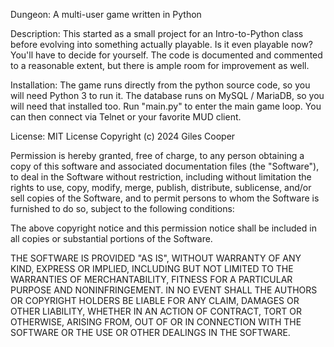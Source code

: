 Dungeon: A multi-user game written in Python

Description:
    This started as a small project for an Intro-to-Python class before 
    evolving into something actually playable. Is it even playable now?
    You'll have to decide for yourself. The code is documented and 
    commented to a reasonable extent, but there is ample room for
    improvement as well.
    
Installation:
    The game runs directly from the python source code, so you will need
    Python 3 to run it. The database runs on MySQL / MariaDB, so you will
    need that installed too. Run "main.py" to enter the main game loop.
    You can then connect via Telnet or your favorite MUD client.

License: 
    MIT License
        Copyright (c) 2024 Giles Cooper

Permission is hereby granted, free of charge, to any person obtaining a copy
of this software and associated documentation files (the "Software"), to deal
in the Software without restriction, including without limitation the rights
to use, copy, modify, merge, publish, distribute, sublicense, and/or sell
copies of the Software, and to permit persons to whom the Software is
furnished to do so, subject to the following conditions:

The above copyright notice and this permission notice shall be included in all
copies or substantial portions of the Software.

THE SOFTWARE IS PROVIDED "AS IS", WITHOUT WARRANTY OF ANY KIND, EXPRESS OR
IMPLIED, INCLUDING BUT NOT LIMITED TO THE WARRANTIES OF MERCHANTABILITY,
FITNESS FOR A PARTICULAR PURPOSE AND NONINFRINGEMENT. IN NO EVENT SHALL THE
AUTHORS OR COPYRIGHT HOLDERS BE LIABLE FOR ANY CLAIM, DAMAGES OR OTHER
LIABILITY, WHETHER IN AN ACTION OF CONTRACT, TORT OR OTHERWISE, ARISING FROM,
OUT OF OR IN CONNECTION WITH THE SOFTWARE OR THE USE OR OTHER DEALINGS IN THE
SOFTWARE.